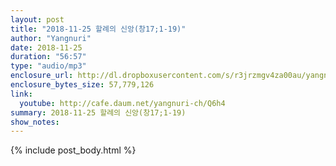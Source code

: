 ```yaml
---
layout: post
title: "2018-11-25 할례의 신앙(창17;1-19)"
author: "Yangnuri"
date: 2018-11-25
duration: "56:57"
type: "audio/mp3"
enclosure_url: http://dl.dropboxusercontent.com/s/r3jrzmgv4za00au/yangnurichurch181125.mp3
enclosure_bytes_size: 57,779,126
link:
  youtube: http://cafe.daum.net/yangnuri-ch/Q6h4
summary: 2018-11-25 할례의 신앙(창17;1-19)
show_notes:
---
```


{% include post_body.html %}
